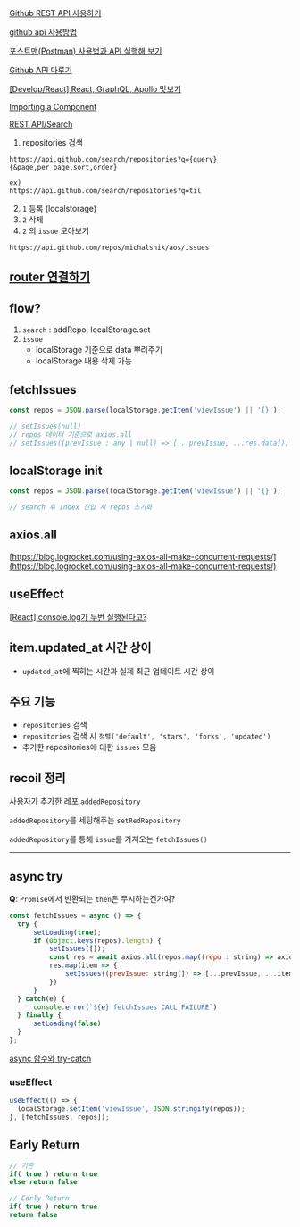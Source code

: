 [Github REST API 사용하기](https://shanepark.tistory.com/146)

[github api 사용방법](https://taetaetae.github.io/2017/03/02/github-api/)

[포스트맨(Postman) 사용법과 API 실행해 보기](https://binit.tistory.com/17)

[Github API 다루기](https://velog.io/@kusdsuna/Github-API-%EB%8B%A4%EB%A3%A8%EA%B8%B0)

[[Develop/React] React, GraphQL, Apollo 맛보기](https://hoons-up.tistory.com/54)

[Importing a Component](https://create-react-app.dev/docs/importing-a-component/#absolute-imports)

[REST API/Search](https://docs.github.com/en/rest/search#search-repositories)

1. repositories 검색
```
https://api.github.com/search/repositories?q={query}{&page,per_page,sort,order}

ex)
https://api.github.com/search/repositories?q=til
```

2. `1` 등록 (localstorage)
3. `2` 삭제
4. `2` 의 `issue` 모아보기
```
https://api.github.com/repos/michalsnik/aos/issues
```

## [router 연결하기](https://han-py.tistory.com/445)

## flow?

1. `search` : addRepo, localStorage.set
2. `issue` 
    - localStorage 기준으로 data 뿌려주기
    - localStorage 내용 삭제 가능

## fetchIssues

```js
const repos = JSON.parse(localStorage.getItem('viewIssue') || '{}');

// setIssues(null)
// repos 데이터 기준으로 axios.all
// setIssues((prevIssue : any | null) => [...prevIssue, ...res.data]);
```

## localStorage init

```js
const repos = JSON.parse(localStorage.getItem('viewIssue') || '{}');

// search 후 index 진입 시 repos 초기화
```

## axios.all

[https://blog.logrocket.com/using-axios-all-make-concurrent-requests/](https://blog.logrocket.com/using-axios-all-make-concurrent-requests/)

## useEffect

[[React] console.log가 두번 실행된다고?](https://velog.io/@hyes-y-tag/React-useEffect%EA%B0%80-%EB%91%90%EB%B2%88-%EC%8B%A4%ED%96%89%EB%90%9C%EB%8B%A4%EA%B3%A0)

## item.updated_at 시간 상이
- `updated_at`에 찍히는 시간과 실제 최근 업데이트 시간 상이

## 주요 기능
- `repositories` 검색
- `repositories` 검색 시 `정렬('default', 'stars', 'forks', 'updated')`
- 추가한 repositories에 대한 `issues` 모음

## recoil 정리

사용자가 추가한 레포 `addedRepository`

`addedRepository`를 세팅해주는 `setRedRepository`

`addedRepository`를 통해 `issue`를 가져오는 `fetchIssues()`

--- 

## async try
**Q**: `Promise`에서 반환되는 `then`은 무시하는건가여?
```js
const fetchIssues = async () => {
  try {
      setLoading(true);
      if (Object.keys(repos).length) {
          setIssues([]);
          const res = await axios.all(repos.map((repo : string) => axios.get(`${repo}/issues`)))
          res.map(item => {
              setIssues((prevIssue: string[]) => [...prevIssue, ...item.data]);
          })
      }
  } catch(e) {
      console.error(`${e} fetchIssues CALL FAILURE`)
  } finally {
      setLoading(false)
  }
};
```
[async 함수와 try-catch](https://velog.io/@vraimentres/async-%ED%95%A8%EC%88%98%EC%99%80-try-catch)

### useEffect

```js
useEffect(() => {
  localStorage.setItem('viewIssue', JSON.stringify(repos));
}, [fetchIssues, repos]);
```

## Early Return

```js
// 기존
if( true ) return true
else return false

// Early Return
if( true ) return true
return false
```
